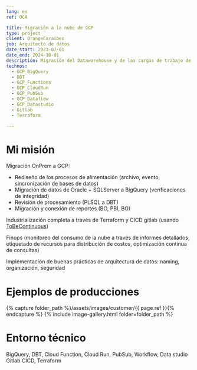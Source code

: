 ```yaml
---
lang: es
ref: OCA

title: Migración a la nube de GCP
type: project
client: OrangeCaraibes
job: Arquitecto de datos
date_start: 2023-07-01
date_end: 2024-10-01
description: Migración del Datawarehouse y de las cargas de trabajo de análisis a GCP
technos:
  - GCP_BigQuery
  - DBT
  - GCP_Functions
  - GCP_CloudRun
  - GCP_PubSub
  - GCP_Dataflow
  - GCP_Datastudio
  - Gitlab
  - Terraform

---
```

# Mi misión

Migración OnPrem a GCP: 
- Rediseño de los procesos de alimentación (archivo, evento, sincronización de bases de datos)
- Migración de datos de Oracle + SQLServer a BigQuery (verificaciones de integridad)
- Revisión de procesamiento (PLSQL a DBT)
- Migración y conexión de reportes (BO, PBI, BO)

Industrialización completa a través de Terraform y CICD gitlab (usando [ToBeContinuous](https://to-be-continuous.gitlab.io/doc/intro/))

Finops (monitoreo del consumo de la nube a través de informes detallados, etiquetado de recursos para distribución de costos, optimización continua de consultas)

Implementación de buenas prácticas de arquitectura de datos: naming, organización, seguridad

# Ejemplos de producciones
{% capture folder_path %}/assets/images/customer/{{ page.ref }}{% endcapture %}
{% include image-gallery.html folder=folder_path %}

# Entorno técnico
BigQuery, DBT, Cloud Function, Cloud Run, PubSub, Workflow, Data studio
Gitlab CICD, Terraform